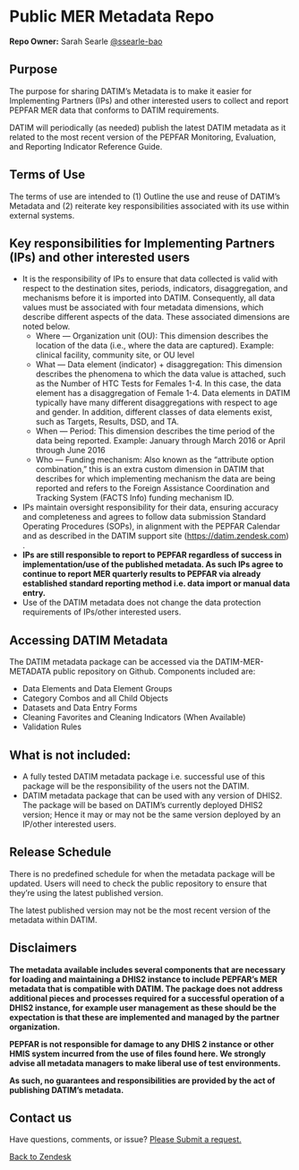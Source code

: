 # Public MER Metadata Repo

**Repo Owner:** Sarah Searle [@ssearle-bao](https://github.com/ssearle-bao)

## Purpose 
The purpose for sharing DATIM’s Metadata is to make it easier for Implementing Partners (IPs) and other interested users to collect and report PEPFAR MER data that conforms to DATIM requirements.

DATIM will periodically (as needed) publish the latest DATIM metadata as it related to the most recent version of the PEPFAR Monitoring, Evaluation, and Reporting Indicator Reference Guide.

## Terms of Use
The terms of use are intended to (1) Outline the use and reuse of DATIM’s Metadata and (2) reiterate key responsibilities associated with its use within external systems.

## Key responsibilities for Implementing Partners (IPs) and other interested users

- It is the responsibility of IPs to ensure that data collected is valid with respect to the destination sites, periods, indicators, disaggregation, and mechanisms before it is imported into DATIM. Consequently, all data values must be associated with four metadata dimensions, which describe different aspects of the data. These associated dimensions are noted below.
   - Where — Organization unit (OU): This dimension describes the location of the data (i.e., where the data are captured). Example: clinical facility, community site, or OU level
   - What — Data element (indicator) + disaggregation: This dimension describes the phenomena to which the data value is attached, such as the Number of HTC Tests for Females 1-4. In this case, the data element has a disaggregation of Female 1-4. Data elements in DATIM typically have many different disaggregations with respect to age and gender. In addition, different classes of data elements exist, such as Targets, Results, DSD, and TA.
   - When — Period: This dimension describes the time period of the data being reported. Example: January through March 2016 or April through June 2016
   - Who — Funding mechanism: Also known as the “attribute option combination,” this is an extra custom dimension in DATIM that describes for which implementing mechanism the data are being reported and refers to the Foreign Assistance Coordination and Tracking System (FACTS Info) funding mechanism ID.
- IPs maintain oversight responsibility for their data, ensuring accuracy and completeness and agrees to follow data submission Standard Operating Procedures (SOPs), in alignment with the PEPFAR Calendar and as described in the DATIM support site (https://datim.zendesk.com) .
- **IPs are still responsible to report to PEPFAR regardless of success in implementation/use of the published metadata. As such IPs agree to continue to report MER quarterly results to PEPFAR via already established standard reporting method i.e. data import or manual data entry.**
- Use of the DATIM metadata does not change the data protection requirements of IPs/other interested users.

## Accessing DATIM Metadata
The DATIM metadata package can be accessed via the DATIM-MER-METADATA public repository on Github. Components included are:

- Data Elements and Data Element Groups
- Category Combos and all Child Objects
- Datasets and Data Entry Forms
- Cleaning Favorites and Cleaning Indicators (When Available)
- Validation Rules

## What is not included:

- A fully tested DATIM metadata package i.e. successful use of this package will be the responsibility of the users not the DATIM.
- DATIM metadata package that can be used with any version of DHIS2. The package will be based on DATIM’s currently deployed DHIS2 version; Hence it may or may not be the same version deployed by an IP/other interested users.

## Release Schedule
There is no predefined schedule for when the metadata package will be updated. Users will need to check the public repository to ensure that they’re using the latest published version.

The latest published version may not be the most recent version of the metadata within DATIM.

## Disclaimers
**The metadata available includes several components that are necessary for loading and maintaining a DHIS2 instance to include PEPFAR’s MER metadata that is compatible with DATIM. The package does not address additional pieces and processes required for a successful operation of a DHIS2 instance, for example user management as these should be the expectation is that these are implemented and managed by the partner organization.**

**PEPFAR is not responsible for damage to any DHIS 2 instance or other HMIS system incurred from the use of files found here. We strongly advise all metadata managers to make liberal use of test environments.**

**As such, no guarantees and responsibilities are provided by the act of publishing DATIM’s metadata.**

## Contact us
Have questions, comments, or issue? [Please Submit a request.](https://datim.zendesk.com/hc/en-us/requests/new)

[Back to Zendesk](https://datim.zendesk.com/hc/en-us/articles/360037706811)
